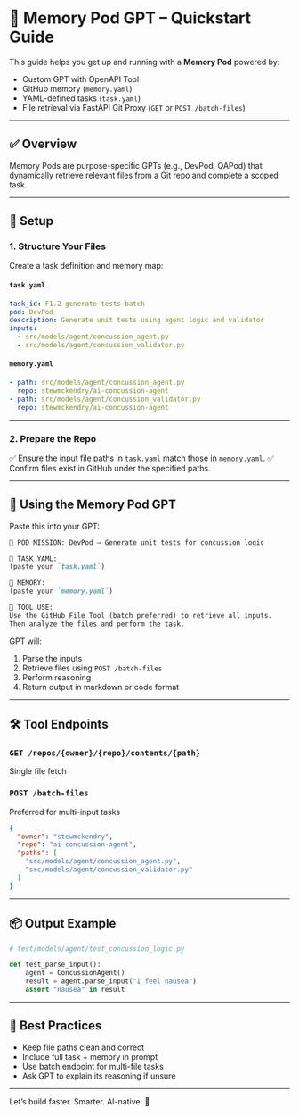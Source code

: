 # 🧠 Memory Pod GPT – Quickstart Guide

This guide helps you get up and running with a **Memory Pod** powered by:
- Custom GPT with OpenAPI Tool
- GitHub memory (`memory.yaml`)
- YAML-defined tasks (`task.yaml`)
- File retrieval via FastAPI Git Proxy (`GET` or `POST /batch-files`)

---

## ✅ Overview
Memory Pods are purpose-specific GPTs (e.g., DevPod, QAPod) that dynamically retrieve relevant files from a Git repo and complete a scoped task.

---

## 🔗 Setup
### 1. Structure Your Files
Create a task definition and memory map:

#### `task.yaml`
```yaml
task_id: F1.2-generate-tests-batch
pod: DevPod
description: Generate unit tests using agent logic and validator
inputs:
  - src/models/agent/concussion_agent.py
  - src/models/agent/concussion_validator.py
```

#### `memory.yaml`
```yaml
- path: src/models/agent/concussion_agent.py
  repo: stewmckendry/ai-concussion-agent
- path: src/models/agent/concussion_validator.py
  repo: stewmckendry/ai-concussion-agent
```

---

### 2. Prepare the Repo
✅ Ensure the input file paths in `task.yaml` match those in `memory.yaml`.
✅ Confirm files exist in GitHub under the specified paths.

---

## 🧠 Using the Memory Pod GPT
Paste this into your GPT:

```markdown
🎯 POD MISSION: DevPod – Generate unit tests for concussion logic

🧾 TASK YAML:
(paste your `task.yaml`)

📁 MEMORY:
(paste your `memory.yaml`)

📡 TOOL USE:
Use the GitHub File Tool (batch preferred) to retrieve all inputs.
Then analyze the files and perform the task.
```

GPT will:
1. Parse the inputs
2. Retrieve files using `POST /batch-files`
3. Perform reasoning
4. Return output in markdown or code format

---

## 🛠️ Tool Endpoints
### `GET /repos/{owner}/{repo}/contents/{path}`
Single file fetch

### `POST /batch-files`
Preferred for multi-input tasks
```json
{
  "owner": "stewmckendry",
  "repo": "ai-concussion-agent",
  "paths": [
    "src/models/agent/concussion_agent.py",
    "src/models/agent/concussion_validator.py"
  ]
}
```

---

## 📦 Output Example
```python
# test/models/agent/test_concussion_logic.py

def test_parse_input():
    agent = ConcussionAgent()
    result = agent.parse_input("I feel nausea")
    assert "nausea" in result
```

---

## 🔄 Best Practices
- Keep file paths clean and correct
- Include full task + memory in prompt
- Use batch endpoint for multi-file tasks
- Ask GPT to explain its reasoning if unsure

---

Let’s build faster. Smarter. AI-native. 🚀
